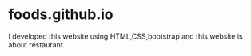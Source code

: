 # foods.github.io
I developed this website using HTML,CSS,bootstrap and this website is about restaurant. 
